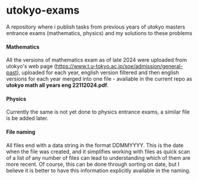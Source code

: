 # utokyo-exams
A repository where i publish tasks from previous years of utokyo masters entrance exams (mathematics, physics) and my solutions to these problems

#### Mathematics
All the versions of mathematics exam as of late 2024 were uploaded from utokyo's web page (https://www.t.u-tokyo.ac.jp/soe/admission/general-past), uploaded for each year, english version filtered and then english versions for each year merged into one file - available in the current repo as **utokyo math all years eng 22112024.pdf**. 

#### Physics
Currently the same is not yet done to physics entrance exams, a similar file is be added later. 

#### File naming
All files end with a data string in the format DDMMYYYY. This is the date when the file was created, and it simplifies working with files as quick scan of a list of any number of files can lead to understanding which of them are more recent. Of course, this can be done through sorting on date, but I believe it is better to have this information explicitly available in the naming. 
